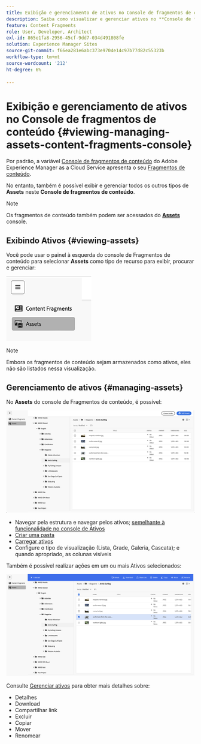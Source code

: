 ```yaml
---
title: Exibição e gerenciamento de ativos no Console de fragmentos de conteúdo
description: Saiba como visualizar e gerenciar ativos no **Console de fragmentos de conteúdo** do Adobe Experience Manager as a Cloud Service.
feature: Content Fragments
role: User, Developer, Architect
exl-id: 865e1fa8-2956-45cf-9dd7-034d491808fe
solution: Experience Manager Sites
source-git-commit: f66ea281e6abc373e9704e14c97b77d82c55323b
workflow-type: tm+mt
source-wordcount: '212'
ht-degree: 6%

---
```


# Exibição e gerenciamento de ativos no Console de fragmentos de conteúdo {#viewing-managing-assets-content-fragments-console}

Por padrão, a variável [Console de fragmentos de conteúdo](/help/sites-cloud/administering/content-fragments/managing.md#content-fragments-console) do Adobe Experience Manager as a Cloud Service apresenta o seu [Fragmentos de conteúdo](/help/sites-cloud/administering/content-fragments/overview.md).

No entanto, também é possível exibir e gerenciar todos os outros tipos de **Assets** neste **Console de fragmentos de conteúdo**.

>[!NOTE]
>
>Os fragmentos de conteúdo também podem ser acessados do **[Assets](/help/assets/overview.md)** console.

## Exibindo Ativos {#viewing-assets}

Você pode usar o painel à esquerda do console de Fragmentos de conteúdo para selecionar  **Assets** como tipo de recurso para exibir, procurar e gerenciar:

![Console de fragmentos de conteúdo - navegação](/help/sites-cloud/administering/content-fragments/assets/cf-console-assets-navigation.png)

>[!NOTE]
>
>Embora os fragmentos de conteúdo sejam armazenados como ativos, eles não são listados nessa visualização.

## Gerenciamento de ativos {#managing-assets}

No **Assets** do console de Fragmentos de conteúdo, é possível:

![Console de fragmentos de conteúdo - navegar pelo ativo](/help/sites-cloud/administering/content-fragments/assets/cf-console-assets-browse.png)

* Navegar pela estrutura e navegar pelos ativos; [semelhante à funcionalidade no console de Ativos](/help/assets/navigate-assets-view.md)
* [Criar uma pasta](/help/assets/manage-digital-assets.md#creating-folders)
* [Carregar ativos](/help/assets/add-delete-assets-view.md)
* Configure o tipo de visualização (Lista, Grade, Galeria, Cascata); e quando apropriado, as colunas visíveis

Também é possível realizar ações em um ou mais Ativos selecionados:

![Console de fragmentos de conteúdo - Ações para o ativo selecionado](/help/sites-cloud/administering/content-fragments/assets/cf-console-assets-actions.png)

Consulte [Gerenciar ativos](/help/assets/manage-organize-assets-view.md) para obter mais detalhes sobre:

* Detalhes
* Download
* Compartilhar link
* Excluir
* Copiar
* Mover
* Renomear
